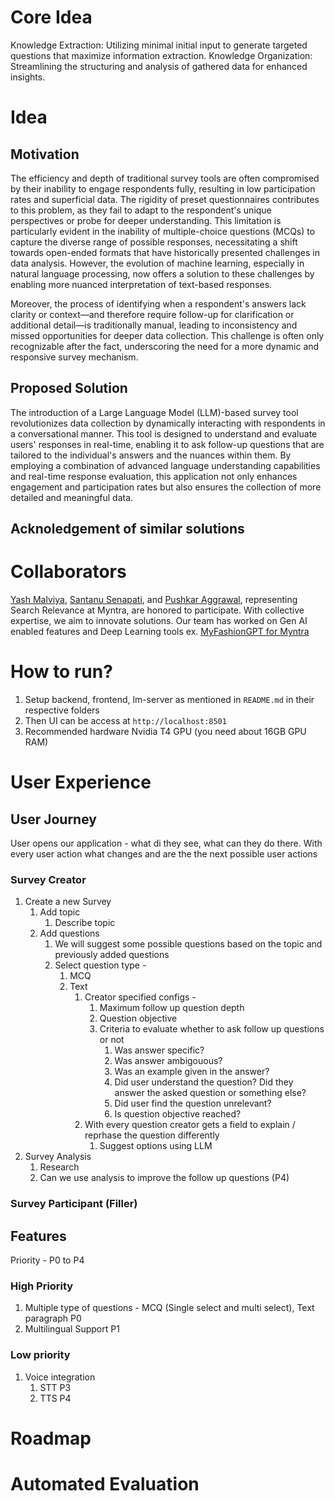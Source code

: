 # Core Idea
Knowledge Extraction: Utilizing minimal initial input to generate targeted questions that maximize information extraction.
Knowledge Organization: Streamlining the structuring and analysis of gathered data for enhanced insights.

# Idea
## Motivation
The efficiency and depth of traditional survey tools are often compromised by their inability to engage respondents fully, resulting in low participation rates and superficial data. The rigidity of preset questionnaires contributes to this problem, as they fail to adapt to the respondent's unique perspectives or probe for deeper understanding. This limitation is particularly evident in the inability of multiple-choice questions (MCQs) to capture the diverse range of possible responses, necessitating a shift towards open-ended formats that have historically presented challenges in data analysis. However, the evolution of machine learning, especially in natural language processing, now offers a solution to these challenges by enabling more nuanced interpretation of text-based responses.

Moreover, the process of identifying when a respondent's answers lack clarity or context—and therefore require follow-up for clarification or additional detail—is traditionally manual, leading to inconsistency and missed opportunities for deeper data collection. This challenge is often only recognizable after the fact, underscoring the need for a more dynamic and responsive survey mechanism.

## Proposed Solution
The introduction of a Large Language Model (LLM)-based survey tool revolutionizes data collection by dynamically interacting with respondents in a conversational manner. This tool is designed to understand and evaluate users' responses in real-time, enabling it to ask follow-up questions that are tailored to the individual's answers and the nuances within them. By employing a combination of advanced language understanding capabilities and real-time response evaluation, this application not only enhances engagement and participation rates but also ensures the collection of more detailed and meaningful data.

## Acknoledgement of similar solutions


# Collaborators
[Yash Malviya](https://github.com/yash98), [Santanu Senapati](https://github.com/KSSSenapati), and [Pushkar Aggrawal](https://github.com/Pushkaraaa), representing Search Relevance at Myntra, are honored to participate. With collective expertise, we aim to innovate solutions. Our team has worked on Gen AI enabled features and Deep Learning tools ex. [MyFashionGPT for Myntra](https://indianexpress.com/article/technology/artificial-intelligence/myntra-microsoft-collaboration-myfashiongpt-azure-9074891/)

# How to run?
1. Setup backend, frontend, lm-server as mentioned in `README.md` in their respective folders
2. Then UI can be access at `http://localhost:8501`
3. Recommended hardware Nvidia T4 GPU (you need about 16GB GPU RAM)

# User Experience

## User Journey

User opens our application - what di they see, what can they do there. With every user action what changes and are the the next possible user actions

### Survey Creator

1. Create a new Survey
   1. Add topic
      1. Describe topic
   2. Add questions
      1. We will suggest some possible questions based on the topic and previously added questions
      2. Select question type -
         1. MCQ
         2. Text
            1. Creator specified configs -
               1. Maximum follow up question depth
               2. Question objective
               3. Criteria to evaluate whether to ask follow up questions or not
                  1. Was answer specific?
                  2. Was answer ambigouous?
                  3. Was an example given in the answer?
                  4. Did user understand the question? Did they answer the asked question or something else?
                  5. Did user find the question unrelevant?
                  6. Is question objective reached?
            2. With every question creator gets a field to explain / reprhase the question differently
               1. Suggest options using LLM
2. Survey Analysis
   1. Research
   2. Can we use analysis to improve the follow up questions (P4)

### Survey Participant (Filler)

## Features

Priority - P0 to P4

### High Priority
1. Multiple type of questions - MCQ (Single select and multi select), Text paragraph P0
2. Multilingual Support P1

### Low priority

1. Voice integration
   1. STT P3
   2. TTS P4

# Roadmap



# Automated Evaluation